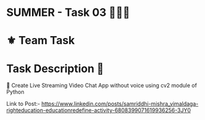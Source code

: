 # SUMMER - Task 03 👨🏻‍💻 

# ⚜️ Team Task

# Task Description 📄

📌 Create Live Streaming Video Chat App without voice using
cv2 module of Python

Link to Post:- https://www.linkedin.com/posts/samriddhi-mishra_vimaldaga-righteducation-educationredefine-activity-6808399071619936256-3JY0
